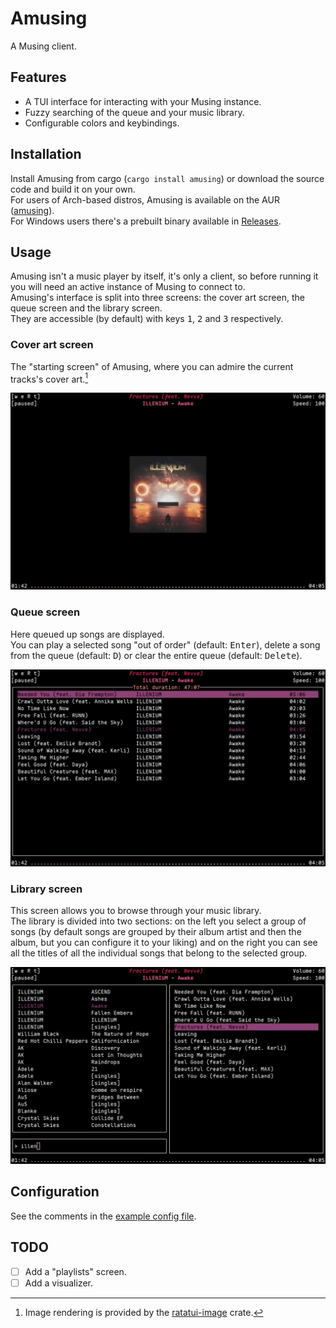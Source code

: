 # Amusing

A Musing client.

## Features
- A TUI interface for interacting with your Musing instance.
- Fuzzy searching of the queue and your music library.
- Configurable colors and keybindings.

## Installation
Install Amusing from cargo (`cargo install amusing`) or download the source code and build it on your own.\
For users of Arch-based distros, Amusing is available on the AUR ([amusing](https://aur.archlinux.org/packages/amusing)).\
For Windows users there's a prebuilt binary available in [Releases](https://github.com/alfazet/amusing/releases).

## Usage
Amusing isn't a music player by itself, it's only a client, so before running it you will need an active instance of Musing to connect to.\
Amusing's interface is split into three screens: the cover art screen, the queue screen and the library screen.\
They are accessible (by default) with keys <kbd>1</kbd>, <kbd>2</kbd> and <kbd>3</kbd> respectively.

### Cover art screen
The "starting screen" of Amusing, where you can admire the current tracks's cover art.[^1]

![musing cover art screen](https://github.com/alfazet/amusing/blob/main/images/cover.png)

### Queue screen
Here queued up songs are displayed.\
You can play a selected song "out of order" (default: <kbd>Enter</kbd>),
delete a song from the queue (default: <kbd>D</kbd>) or clear the entire queue (default: <kbd>Delete</kbd>).

![musing queue screen](https://github.com/alfazet/amusing/blob/main/images/queue.png)

### Library screen
This screen allows you to browse through your music library.\
The library is divided into two sections: on the left you select a group of songs (by default songs are grouped by their album artist and then the album, but you can configure it to your liking) and on the right you can see all the titles of all the individual songs that belong to the selected group.

![musing library screen](https://github.com/alfazet/amusing/blob/main/images/library.png)

## Configuration
See the comments in the [example config file](./example_config.toml).

[^1]: Image rendering is provided by the [ratatui-image](https://github.com/benjajaja/ratatui-image/) crate.

## TODO
- [ ] Add a "playlists" screen.
- [ ] Add a visualizer.
